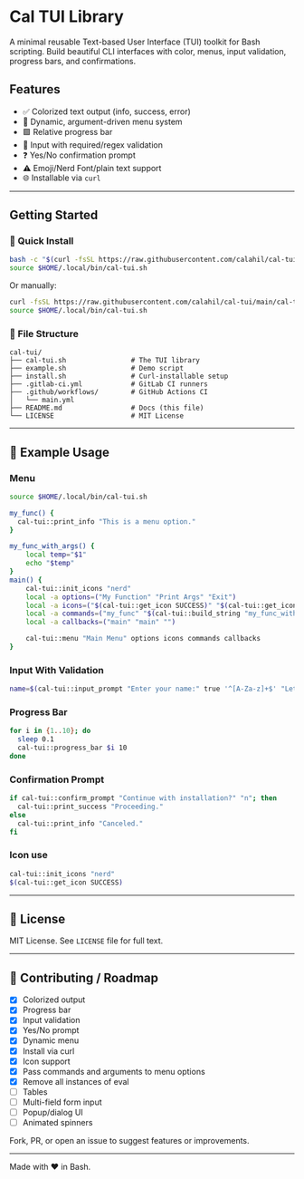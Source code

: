 # Cal TUI Library

A minimal reusable Text-based User Interface (TUI) toolkit for Bash scripting. Build beautiful CLI interfaces with color, menus, input validation, progress bars, and confirmations.

## Features

- ✅ Colorized text output (info, success, error)
- 🔄 Dynamic, argument-driven menu system
- 🟩 Relative progress bar
- 📝 Input with required/regex validation
- ❓ Yes/No confirmation prompt
- ⚠️ Emoji/Nerd Font/plain text support 
- 🌐 Installable via `curl`

---

## Getting Started

### 🔧 Quick Install
```bash
bash -c "$(curl -fsSL https://raw.githubusercontent.com/calahil/cal-tui/main/install.sh)"
source $HOME/.local/bin/cal-tui.sh
```

Or manually:
```bash
curl -fsSL https://raw.githubusercontent.com/calahil/cal-tui/main/cal-tui.sh -o $HOME/.local/bin/cal-tui.sh
source $HOME/.local/bin/cal-tui.sh
```

### 📁 File Structure
```
cal-tui/
├── cal-tui.sh                # The TUI library
├── example.sh                # Demo script
├── install.sh                # Curl-installable setup
├── .gitlab-ci.yml            # GitLab CI runners
├── .github/workflows/        # GitHub Actions CI
│   └── main.yml
├── README.md                 # Docs (this file)
└── LICENSE                   # MIT License
```

---

## 🧪 Example Usage

### Menu
```bash
source $HOME/.local/bin/cal-tui.sh

my_func() {
  cal-tui::print_info "This is a menu option."
}

my_func_with_args() {
    local temp="$1"
    echo "$temp"
}
main() {
    cal-tui::init_icons "nerd"
    local -a options=("My Function" "Print Args" "Exit")
    local -a icons=("$(cal-tui::get_icon SUCCESS)" "$(cal-tui::get_icon COPY)" "$(cal-tui::get_icon EXIT)")
    local -a commands=("my_func" "$(cal-tui::build_string "my_func_with_args" "Hello World")" "cal-tui::exit")
    local -a callbacks=("main" "main" "")

    cal-tui::menu "Main Menu" options icons commands callbacks
}
```

### Input With Validation
```bash
name=$(cal-tui::input_prompt "Enter your name:" true '^[A-Za-z]+$' "Letters only!")
```

### Progress Bar
```bash
for i in {1..10}; do
  sleep 0.1
  cal-tui::progress_bar $i 10
done
```

### Confirmation Prompt
```bash
if cal-tui::confirm_prompt "Continue with installation?" "n"; then
  cal-tui::print_success "Proceeding."
else
  cal-tui::print_info "Canceled."
fi
```

### Icon use
```bash
cal-tui::init_icons "nerd"
$(cal-tui::get_icon SUCCESS)
```

---

## 🚀 License
MIT License. See `LICENSE` file for full text.

---

## 🔗 Contributing / Roadmap
- [x] Colorized output
- [x] Progress bar
- [x] Input validation
- [x] Yes/No prompt
- [x] Dynamic menu
- [x] Install via curl
- [x] Icon support
- [x] Pass commands and arguments to menu options
- [x] Remove all instances of eval
- [ ] Tables
- [ ] Multi-field form input
- [ ] Popup/dialog UI
- [ ] Animated spinners

Fork, PR, or open an issue to suggest features or improvements.

---

Made with ❤️ in Bash.

